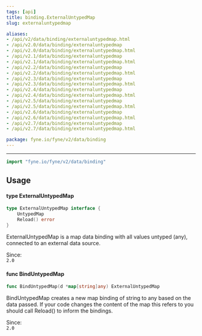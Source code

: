 ```yaml
---
tags: [api]
title: binding.ExternalUntypedMap
slug: externaluntypedmap

aliases:
- /api/v2/data/binding/externaluntypedmap.html
- /api/v2.0/data/binding/externaluntypedmap
- /api/v2.0/data/binding/externaluntypedmap.html
- /api/v2.1/data/binding/externaluntypedmap
- /api/v2.1/data/binding/externaluntypedmap.html
- /api/v2.2/data/binding/externaluntypedmap
- /api/v2.2/data/binding/externaluntypedmap.html
- /api/v2.3/data/binding/externaluntypedmap
- /api/v2.3/data/binding/externaluntypedmap.html
- /api/v2.4/data/binding/externaluntypedmap
- /api/v2.4/data/binding/externaluntypedmap.html
- /api/v2.5/data/binding/externaluntypedmap
- /api/v2.5/data/binding/externaluntypedmap.html
- /api/v2.6/data/binding/externaluntypedmap
- /api/v2.6/data/binding/externaluntypedmap.html
- /api/v2.7/data/binding/externaluntypedmap
- /api/v2.7/data/binding/externaluntypedmap.html

package: fyne.io/fyne/v2/data/binding
---
```



---
```go
import "fyne.io/fyne/v2/data/binding"
```

## Usage

#### type ExternalUntypedMap

```go
type ExternalUntypedMap interface {
	UntypedMap
	Reload() error
}
```

ExternalUntypedMap is a map data binding with all values untyped (any), connected to an external data source.


<div class="since">Since: <code>
2.0</code></div>

#### func  BindUntypedMap

```go
func BindUntypedMap(d *map[string]any) ExternalUntypedMap
```
BindUntypedMap creates a new map binding of string to any based on the data passed. If your code changes the content of the map this refers to you should call Reload() to inform the bindings.


<div class="since">Since: <code>
2.0</code></div>
